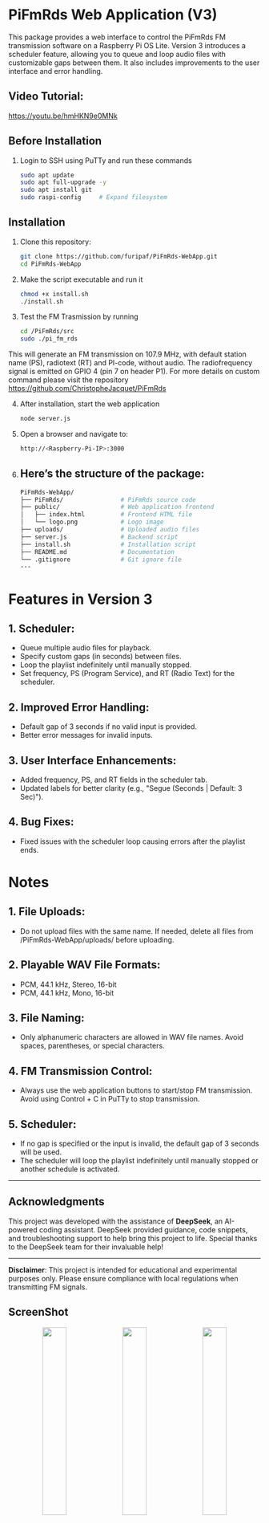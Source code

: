 # PiFmRds Web Application (V3)

This package provides a web interface to control the PiFmRds FM transmission software on a Raspberry Pi OS Lite. Version 3 introduces a scheduler feature, allowing you to queue and loop audio files with customizable gaps between them. It also includes improvements to the user interface and error handling.

## Video Tutorial:
 https://youtu.be/hmHKN9e0MNk

## Before Installation

1. Login to SSH using PuTTy and run these commands
   ```bash
   sudo apt update
   sudo apt full-upgrade -y
   sudo apt install git
   sudo raspi-config     # Expand filesystem


## Installation

1. Clone this repository:
   ```bash
   git clone https://github.com/furipaf/PiFmRds-WebApp.git
   cd PiFmRds-WebApp

2. Make the script executable and run it
   ```bash
   chmod +x install.sh
   ./install.sh

3. Test the FM Trasmission by running
   ```bash
   cd /PiFmRds/src
   sudo ./pi_fm_rds

This will generate an FM transmission on 107.9 MHz, with default station name (PS), radiotext (RT) and PI-code, without audio. The radiofrequency signal is emitted on GPIO 4 (pin 7 on header P1). For more details on custom command please visit the repository https://github.com/ChristopheJacquet/PiFmRds 

4. After installation, start the web application
   ```bash
   node server.js

5. Open a browser and navigate to:
   ```bash
   http://<Raspberry-Pi-IP>:3000

6. Here’s the structure of the package:
   ---
   ```bash
   PiFmRds-WebApp/
   ├── PiFmRds/                # PiFmRds source code
   ├── public/                 # Web application frontend
   │   ├── index.html          # Frontend HTML file
   │   └── logo.png            # Logo image
   ├── uploads/                # Uploaded audio files
   ├── server.js               # Backend script
   ├── install.sh              # Installation script
   ├── README.md               # Documentation
   └── .gitignore              # Git ignore file
   ---
# Features in Version 3
## 1. Scheduler:
   - Queue multiple audio files for playback.
   - Specify custom gaps (in seconds) between files.
   - Loop the playlist indefinitely until manually stopped.
   - Set frequency, PS (Program Service), and RT (Radio Text) for the scheduler.

## 2. Improved Error Handling:
   - Default gap of 3 seconds if no valid input is provided.
   - Better error messages for invalid inputs.

## 3. User Interface Enhancements:
   - Added frequency, PS, and RT fields in the scheduler tab.
   - Updated labels for better clarity (e.g., "Segue (Seconds | Default: 3 Sec)").

## 4. Bug Fixes:
   - Fixed issues with the scheduler loop causing errors after the playlist ends.

# Notes
## 1. File Uploads:
   - Do not upload files with the same name. If needed, delete all files from /PiFmRds-WebApp/uploads/ before uploading.
## 2. Playable WAV File Formats:
   - PCM, 44.1 kHz, Stereo, 16-bit
   - PCM, 44.1 kHz, Mono, 16-bit
## 3. File Naming:
   - Only alphanumeric characters are allowed in WAV file names. Avoid spaces, parentheses, or special characters.
## 4. FM Transmission Control:
   - Always use the web application buttons to start/stop FM transmission. Avoid using Control + C in PuTTy to stop transmission.
## 5. Scheduler:
   - If no gap is specified or the input is invalid, the default gap of 3 seconds will be used.
   - The scheduler will loop the playlist indefinitely until manually stopped or another schedule is activated.

---

## Acknowledgments

This project was developed with the assistance of **DeepSeek**, an AI-powered coding assistant. DeepSeek provided guidance, code snippets, and troubleshooting support to help bring this project to life. Special thanks to the DeepSeek team for their invaluable help!

---

**Disclaimer**: This project is intended for educational and experimental purposes only. Please ensure compliance with local regulations when transmitting FM signals.

## ScreenShot

<p align="center"> <img src="https://github.com/user-attachments/assets/6bfb98f8-a25a-46fd-b0b2-e608b026690b" width="31%"> <img src="https://github.com/user-attachments/assets/678ebb5d-ecde-4867-a780-d75d8b87bd12" width="31%"> <img src="https://github.com/user-attachments/assets/f41ce8fb-6023-4503-98f2-883ae3d1a196" width="31%"> </p>

